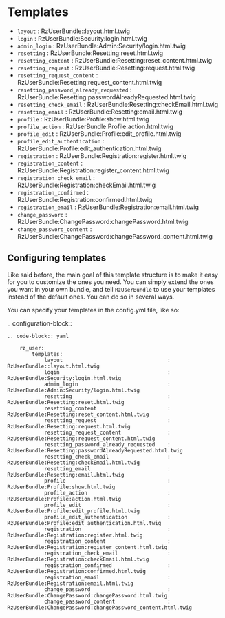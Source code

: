 Templates
=========

* ``layout`` : RzUserBundle::layout.html.twig
* ``login`` : RzUserBundle:Security:login.html.twig
* ``admin_login`` : RzUserBundle:Admin:Security/login.html.twig
* ``resetting`` : RzUserBundle:Resetting:reset.html.twig
* ``resetting_content`` : RzUserBundle:Resetting:reset_content.html.twig
* ``resetting_request`` : RzUserBundle:Resetting:request.html.twig
* ``resetting_request_content`` : RzUserBundle:Resetting:request_content.html.twig
* ``resetting_password_already_requested`` : RzUserBundle:Resetting:passwordAlreadyRequested.html.twig
* ``resetting_check_email`` : RzUserBundle:Resetting:checkEmail.html.twig
* ``resetting_email`` : RzUserBundle:Resetting:email.html.twig
* ``profile`` : RzUserBundle:Profile:show.html.twig
* ``profile_action`` : RzUserBundle:Profile:action.html.twig
* ``profile_edit`` : RzUserBundle:Profile:edit_profile.html.twig
* ``profile_edit_authentication`` : RzUserBundle:Profile:edit_authentication.html.twig
* ``registration`` : RzUserBundle:Registration:register.html.twig
* ``registration_content`` : RzUserBundle:Registration:register_content.html.twig
* ``registration_check_email`` : RzUserBundle:Registration:checkEmail.html.twig
* ``registration_confirmed`` : RzUserBundle:Registration:confirmed.html.twig
* ``registration_email`` : RzUserBundle:Registration:email.html.twig
* ``change_password`` : RzUserBundle:ChangePassword:changePassword.html.twig
* ``change_password_content`` : RzUserBundle:ChangePassword:changePassword_content.html.twig


Configuring templates
---------------------

Like said before, the main goal of this template structure is to make it easy for you
to customize the ones you need. You can simply extend the ones you want in your own bundle,
and tell ``RzUserBundle`` to use your templates instead of the default ones. You can do so
in several ways.

You can specify your templates in the config.yml file, like so:

.. configuration-block::

    .. code-block:: yaml

        rz_user:
            templates:
                layout                                  : RzUserBundle::layout.html.twig
                login                                   : RzUserBundle:Security:login.html.twig
                admin_login                             : RzUserBundle:Admin:Security/login.html.twig
                resetting                               : RzUserBundle:Resetting:reset.html.twig
                resetting_content                       : RzUserBundle:Resetting:reset_content.html.twig
                resetting_request                       : RzUserBundle:Resetting:request.html.twig
                resetting_request_content               : RzUserBundle:Resetting:request_content.html.twig
                resetting_password_already_requested    : RzUserBundle:Resetting:passwordAlreadyRequested.html.twig
                resetting_check_email                   : RzUserBundle:Resetting:checkEmail.html.twig
                resetting_email                         : RzUserBundle:Resetting:email.html.twig
                profile                                 : RzUserBundle:Profile:show.html.twig
                profile_action                          : RzUserBundle:Profile:action.html.twig
                profile_edit                            : RzUserBundle:Profile:edit_profile.html.twig
                profile_edit_authentication             : RzUserBundle:Profile:edit_authentication.html.twig
                registration                            : RzUserBundle:Registration:register.html.twig
                registration_content                    : RzUserBundle:Registration:register_content.html.twig
                registration_check_email                : RzUserBundle:Registration:checkEmail.html.twig
                registration_confirmed                  : RzUserBundle:Registration:confirmed.html.twig
                registration_email                      : RzUserBundle:Registration:email.html.twig
                change_password                         : RzUserBundle:ChangePassword:changePassword.html.twig
                change_password_content                 : RzUserBundle:ChangePassword:changePassword_content.html.twig